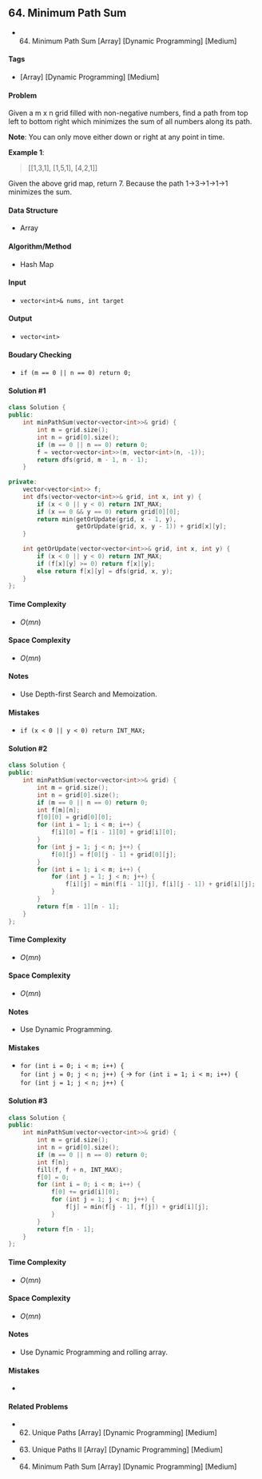 ## 64. Minimum Path Sum
- 64. Minimum Path Sum [Array] [Dynamic Programming] [Medium]

#### Tags
- [Array] [Dynamic Programming] [Medium]

#### Problem
Given a m x n grid filled with non-negative numbers, find a path from top left to bottom right which minimizes the sum of all numbers along its path.

**Note**: You can only move either down or right at any point in time.

**Example 1**:
> [[1,3,1],
>  [1,5,1],
>  [4,2,1]]

Given the above grid map, return 7. Because the path 1→3→1→1→1 minimizes the sum.

#### Data Structure
- Array

#### Algorithm/Method
- Hash Map

#### Input
- `vector<int>& nums, int target`

#### Output
- `vector<int>`

#### Boudary Checking
- `if (m == 0 || n == 0) return 0;`

#### Solution #1
``` C++
class Solution {
public:
    int minPathSum(vector<vector<int>>& grid) {
        int m = grid.size();
        int n = grid[0].size();
        if (m == 0 || n == 0) return 0;
        f = vector<vector<int>>(m, vector<int>(n, -1));
        return dfs(grid, m - 1, n - 1);
    }
    
private:
    vector<vector<int>> f;
    int dfs(vector<vector<int>>& grid, int x, int y) {
        if (x < 0 || y < 0) return INT_MAX;
        if (x == 0 && y == 0) return grid[0][0];
        return min(getOrUpdate(grid, x - 1, y),
                   getOrUpdate(grid, x, y - 1)) + grid[x][y];
    }
    
    int getOrUpdate(vector<vector<int>>& grid, int x, int y) {
        if (x < 0 || y < 0) return INT_MAX;
        if (f[x][y] >= 0) return f[x][y];
        else return f[x][y] = dfs(grid, x, y);
    }
};
```

#### Time Complexity
- $O(mn)$

#### Space Complexity
- $O(mn)$

#### Notes
- Use Depth-first Search and Memoization.

#### Mistakes
- `if (x < 0 || y < 0) return INT_MAX;`

#### Solution #2
``` C++
class Solution {
public:
    int minPathSum(vector<vector<int>>& grid) {
        int m = grid.size();
        int n = grid[0].size();
        if (m == 0 || n == 0) return 0;
        int f[m][n];
        f[0][0] = grid[0][0];
        for (int i = 1; i < m; i++) {
            f[i][0] = f[i - 1][0] + grid[i][0];
        }
        for (int j = 1; j < n; j++) {
            f[0][j] = f[0][j - 1] + grid[0][j];
        }
        for (int i = 1; i < m; i++) {
            for (int j = 1; j < n; j++) {
                f[i][j] = min(f[i - 1][j], f[i][j - 1]) + grid[i][j];
            }
        }
        return f[m - 1][n - 1];
    }
};
```

#### Time Complexity
- $O(mn)$

#### Space Complexity
- $O(mn)$

#### Notes
- Use Dynamic Programming.

#### Mistakes
- `for (int i = 0; i < m; i++) {`  
  `for (int j = 0; j < n; j++) {` ->
  `for (int i = 1; i < m; i++) {`  
  `for (int j = 1; j < n; j++) {`

#### Solution #3
``` C++
class Solution {
public:
    int minPathSum(vector<vector<int>>& grid) {
        int m = grid.size();
        int n = grid[0].size();
        if (m == 0 || n == 0) return 0;
        int f[n];
        fill(f, f + n, INT_MAX);
        f[0] = 0;
        for (int i = 0; i < m; i++) {
            f[0] += grid[i][0];
            for (int j = 1; j < n; j++) {
                f[j] = min(f[j - 1], f[j]) + grid[i][j];
            }
        }
        return f[n - 1];
    }
};
```

#### Time Complexity
- $O(mn)$

#### Space Complexity
- $O(mn)$

#### Notes
- Use Dynamic Programming and rolling array.

#### Mistakes
- 

#### Related Problems
- 62. Unique Paths [Array] [Dynamic Programming] [Medium]
- 63. Unique Paths II [Array] [Dynamic Programming] [Medium]
- 64. Minimum Path Sum [Array] [Dynamic Programming] [Medium]
